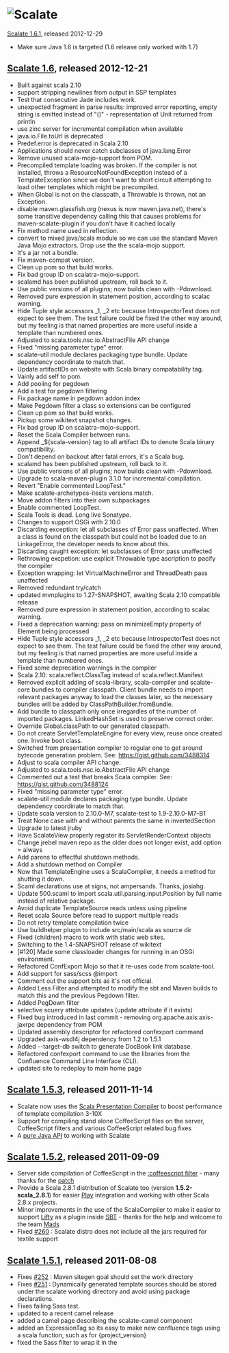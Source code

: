 ![Scalate][logo]
===============================

[Scalate 1.6.1](http://scalate.fusesource.org/blog/releases/release-1.6.1.html), released 2012-12-29

* Make sure Java 1.6 is targeted (1.6 release only worked with 1.7)

[Scalate 1.6](http://scalate.fusesource.org/blog/releases/release-1.6.0.html), released 2012-12-21
----

* Built against scala 2.10
* support stripping newlines from output in SSP templates
* Test that consecutive Jade includes work.
* unexpected fragment in parse results: improved error reporting, empty string is emitted instead of "()" - representation of Unit returned from println
* use zinc server for incremental compilation when available
* java.io.File.toUrl is deprecated
* Predef.error is deprecated in Scala 2.10
* Applications should never catch subclasses of java.lang.Error
* Remove unused scala-mojo-support from POM.
* Precompiled template loading was broken.  If the compiler is not installed, throws a ResourceNotFoundException instead of a TemplateException since we don't want to short circuit attempting to load other templates which might be precompiled.
* When Global is not on the classpath, a Throwable is thrown, not an Exception.
* disable maven.glassfish.org (nexus is now maven.java.net), there's some transitive dependency calling this that causes problems for maven-scalate-plugin if you don't have it cached locally
* Fix method name used in reflection.
* convert to mixed java/scala module so we can use the standard Maven Java Mojo extractors.  Drop use the the scala-mojo support.
* It's a jar not a bundle.
* Fix maven-compat version.
* Clean up pom so that build works.
* Fix bad group ID on scalatra-mojo-support.
* scalamd has been published upstream, roll back to it.
* Use public versions of all plugins; now builds clean with -Pdownload.
* Removed pure expression in statement position, according to scalac warning.
* Hide Tuple style accessors _1, _2 etc because IntrospectorTest does not expect to see them. The test failure could be fixed the other way around, but my feeling is that named properties are more useful inside a template than numbered ones.
* Adjusted to scala.tools.nsc.io.AbstractFile API change
* Fixed "missing parameter type" error.
* scalate-util module declares packaging type bundle. Update dependency coordinate to match that.
* Update artifactIDs on website with Scala binary compatability tag.
* Vainly add self to pom.
* Add pooling for pegdown
* Add a test for pegdown filtering
* Fix package name in pegdown addon.index
* Make Pegdown filter a class so extensions can be configured
* Clean up pom so that build works.
* Pickup some wikitext snapshot changes.
* Fix bad group ID on scalatra-mojo-support.
* Reset the Scala Compiler between runs.
* Append _${scala-version} tag to all artifact IDs to denote Scala binary compatibility.
* Don't depend on backout after fatal errors, it's a Scala bug.
* scalamd has been published upstream, roll back to it.
* Use public versions of all plugins; now builds clean with -Pdownload.
* Upgrade to scala-maven-plugin 3.1.0 for incremental compilation.
* Revert "Enable commented LoopTest."
* Make scalate-archetypes-itests versions match.
* Move addon filters into their own subpackages
* Enable commented LoopTest.
* Scala Tools is dead. Long live Sonatype.
* Changes to support OSGi with 2.10.0
* Discarding exception: let all subclasses of Error pass unaffected. When a class is found on the classpath but could not be loaded due to an LinkageError, the developer needs to know about this.
* Discarding caught exception: let subclasses of Error pass unaffected
* Rethrowing excpetion: use explicit Throwable type ascription to pacify the compiler
* Exception wrapping: let VirtualMachineError and ThreadDeath pass unaffected
* Removed redundant try/catch
* updated mvnplugins to 1.27-SNAPSHOT, awaiting Scala 2.10 compatible release
* Removed pure expression in statement position, according to scalac warning.
* Fixed a deprecation warning: pass on minimizeEmpty property of Element being processed
* Hide Tuple style accessors _1, _2 etc because IntrospectorTest does not expect to see them. The test failure could be fixed the other way around, but my feeling is that named properties are more useful inside a template than numbered ones.
* Fixed some deprecation warnings in the compiler
* Scala 2.10: scala.reflect.ClassTag instead of scala.reflect.Manifest
* Removed explicit adding of scala-library, scala-compiler and scalate-core bundles to compiler classpath. Client bundle needs to import relevant packages anyway to load the classes later, so the necessary bundles will be added by ClassPathBuilder.fromBundle.
* Add bundle to classpath only once irregardles of the number of imported packages. LinkedHashSet is used to preserve correct order.
* Override Global.classPath to our generated classpath.
* Do not create ServletTemplateEngine for every view, reuse once created one. Invoke boot class.
* Switched from presentation compiler to regular one to get around bytecode generation problem. See: https://gist.github.com/3488314
* Adjust to scala compiler API change.
* Adjusted to scala.tools.nsc.io.AbstractFile API change
* Commented out a test that breaks Scala compiler. See: https://gist.github.com/3488124
* Fixed "missing parameter type" error.
* scalate-util module declares packaging type bundle. Update dependency coordinate to match that.
* Update scala version to 2.10.0-M7, scalate-test to 1.9-2.10.0-M7-B1
* Treat None case with and without parents the same in invertedSection
* Upgrade to latest jruby
* Have ScalateView properly register its ServletRenderContext objects
* Change jrebel maven repo as the older does not longer exist, add option <updatePolicy> = always
* Add parens to effectful shutdown methods.
* Add a shutdown method on Compiler
* Now that TemplateEngine uses a ScalaCompiler, it needs a method for shutting it down.
* Scaml declarations use at signs, not ampersands. Thanks, josiahg.
* Update 500.scaml to import scala.util.parsing.input.Position by full name instead of relative package.
* Avoid duplicate TemplateSource reads unless using pipeline
* Reset scala Source before read to support multiple reads
* Do not retry template compilation twice
* Use buildhelper plugin to include src/main/scala as source dir
* Fixed {children} macro to work with static web sites.
* Switching to the 1.4-SNAPSHOT release of wikitext
* [#120] Made some classloader changes for running in an OSGi environment.
* Refactored ConfExport Mojo so that it re-uses code from scalate-tool.
* Add support for sass/scss @import
* Comment out the support bits as it's not official.
* Added Less Filter and attempted to modify the sbt and Maven builds to match this and the previous Pegdown filter.
* Added PegDown filter
* selective scuery attribute updates (update attribute if it exists)
* Fixed bug introduced in last commit - removing org.apache.axis:axis-jaxrpc dependency from POM
* Updated assembly descriptor for refactored confexport command
* Upgraded axis-wsdl4j dependency from 1.2 to 1.5.1
* Added --target-db switch to generate DocBook link database.
* Refactored confexport command to use the libraries from the Confluence Command Line Interface (CLI).
* updated site to redeploy to main home page

[Scalate 1.5.3](http://scalate.fusesource.org/blog/releases/release-1.5.3.html), released 2011-11-14
----

* Scalate now uses the [Scala Presentation Compiler](https://groups.google.com/d/msg/scalate/3mrkmrXK7vs/7nBh96DPT4YJ) to boost performance of template compilation 3-10X
* Support for compiling stand alone CoffeeScript files on the server, CoffeeScript filters and various CoffeeScript related bug fixes 
* A [pure Java API](http://www.assembla.com/spaces/scalate/tickets/129) to working with Scalate

[Scalate 1.5.2](http://scalate.fusesource.org/blog/releases/release-1.5.2.html), released 2011-09-09
----

* Server side compilation of CoffeeScript in the [:coffeescript filter](http://scalate.fusesource.org/documentation/jade-syntax.html#filters) - many thanks for the [patch](https://github.com/scalate/scalate/pull/6)
* Provide a Scala 2.8.1 distribution of Scalate too (version **1.5.2-scala_2.8.1**) for easier [Play](http://www.playframework.org/) integration and working with other Scala 2.8.x projects.
* Minor improvements in the use of the ScalaCompiler to make it easier to support [Lifty](http://lifty.github.com/) as a plugin inside [SBT](https://github.com/harrah/xsbt/wiki) - thanks for the help and welcome to the team [Mads](https://github.com/mads379)
* Fixed [#260](http://scalate.assembla.com/spaces/scalate/tickets/260) : Scalate distro does not include all the jars required for textile support

[Scalate 1.5.1](http://scalate.fusesource.org/blog/releases/release-1.5.1.html), released 2011-08-08
----

* Fixes [#252](http://scalate.assembla.com/spaces/scalate/tickets/252) : Maven sitegen goal should set the work directory
* Fixes [#251](http://scalate.assembla.com/spaces/scalate/tickets/251) : Dynamically generated template sources should be stored under the scalate working directory and avoid using package declarations.
* Fixes failing Sass test.
* updated to a recent camel release
* added a camel page describing the scalate-camel component
* added an ExpressionTag so its easy to make new confluence tags using a scala function, such as for {project_version}
* fixed the Sass filter to wrap it in the <style> element like the CssFilter - and added a test case
* added missing pages from demo :)
* updated docs to refer to HTML 5 headers for jade/scaml
* added missing pages from demo :)
* fixed index page
* Merge branch 'master' of github.com:scalate/scalate
* added a little sample to kinda showcase how layouts work and how the different template languages look and feel
* fixes [#242494](http://scalate.assembla.com/spaces/scalate/tickets/249) to migrate the default archetypes over to using jade
* fix for loading precompiled templates
* tried a better fix for the NPE issue :)
* fixed possible NPE
* Fix link.
* remove unneeded file.

[Scalate 1.5.0](http://scalate.fusesource.org/blog/releases/release-1.5.0.html), released 2011-06-01
----

* Fixes[#244](http://scalate.assembla.com/spaces/scalate/tickets/244) Error Page Template not display if precompiled and source excluded from webapp
* Try to load the source's content early in compileAndLoad so that a ResourceNotFoundException throw before a TemplateException due to the scala compiler not being available.
* Fixes[#243](http://scalate.assembla.com/spaces/scalate/tickets/243)  Updated to Scala 2.9.0-1
* Fixes[#242](http://scalate.assembla.com/spaces/scalate/tickets/242) to add simple helper methods to turn measurement units into nice pretty strings
* added helper method to load a template as text such as to render a jade template as source inside a template for client side rendering
* support easy access to lazy created sets/lists/maps in the attributes.
* Fixes[#239](http://scalate.assembla.com/spaces/scalate/tickets/239) : Adding a cofeescript filter.
* Fixes[#238](http://scalate.assembla.com/spaces/scalate/tickets/238): scaml/jade using = on one line doesn't like a space before the =
* fixes [#235](http://scalate.assembla.com/spaces/scalate/tickets/235) so that jsp2ssp is now available as a tool
* added new captureAttributeAppend method which fixes [#230](http://scalate.assembla.com/spaces/scalate/tickets/230)
* Fix classpath for scala compiler in osgi
* fixed up documentation bug
* explicitly reset the test counter just in case
* added test case to check we can implement a Boot class in pure Java easily
* moved the jrebel dependency repositories into the download profile and added more docs to the website
* added test case for Wille's issue: http://groups.google.com/group/scalate/browse_thread/thread/78013156e89b1ee8
* added a sample to test out the use of precompiling templates
* fixes [#228](http://scalate.assembla.com/spaces/scalate/tickets/228) to provide a JRebel plugin for Scalate so that templates are reloaded whenever JRebel reloads a class. Its pretty pessimistic so far; we should be able to minimise the reloading of templates using JRebel's dependency tracking
* Add doco that the scss and sass filters are available.
* Trimming files form the haml distro that are not needed at runtime.
* Fixes [#227](http://scalate.assembla.com/spaces/scalate/tickets/227) : Added scss and sass filters!
* Use the right javadoc annotation style.
* removed some unnecessary dependencies from poms
* made scala-compiler a default dependency so that mvn jetty:run and mvn tomcat:run work fine; folks can always exclude the dependency or specify it a provided scope dependency if they want to exclude it from a WAR
* Update the description of the from parameter since it can be a HTTP url too now.
* omit the div declaration when a class or style attribute is available.
* Fixes [#225](http://scalate.assembla.com/spaces/scalate/tickets/225) We now check to see if the scala compiler is installed and disable template reloading if it's not.  Also print a more descriptive message if we HAVE to compile a template and it's not available.
* Run the html through the tidy command if it's available, strip the doctype header, and handle multi line text areas properly.
* fixes [#223](http://scalate.assembla.com/spaces/scalate/tickets/223) Use CSS comments to hide the CDATA expressions.
* Merge branch 'master' of github.com:scalate/scalate
* support dynamic attribute values in the ruby style attribute syntax in jade & scaml. fixes [#222](http://scalate.assembla.com/spaces/scalate/tickets/222)
* Fixes NPE that occurs when generateScala is called.
* fixed up the user guide a bit more to mention the DRY IT approach


[Scalate 1.4.1](http://scalate.fusesource.org/blog/releases/release-1-4-1.html), released 2011-02-25
----

* Fixes [#219](http://scalate.assembla.com/spaces/scalate/tickets/219) removes the error attributes from the request context if scalate directly rendered the error page.
* Fixes [#221](http://scalate.assembla.com/spaces/scalate/tickets/221) to add a scalate-web dependency and use it in scalate-war for simplicity
* Added scala-library dependency to scalate-util; if you want to exclude this dependency due to different scala versions you can add an exclusion easily. scala-compiler is an optional dependency on scala-core now
* Fixes [#220](http://scalate.assembla.com/spaces/scalate/tickets/220) so that we can use tomcat:run inside archetypes and projects inside scalate
* Fixes to the spring mvc integration to make the contentType works
* Fixes scalate core so it can run on Java 1.5 once again
* Fixes [#216](http://scalate.assembla.com/spaces/scalate/tickets/216) to let users properly override the number format
* Fixes [#199](http://scalate.assembla.com/spaces/scalate/tickets/199) to treat java collections and Maps better in mustache
* Fixes SBT pre-compiler and sitegen plugins

[Scalate 1.4](http://scalate.fusesource.org/blog/releases/release-1-4-0.html), released 2011-02-10
----

* [#183](http://scalate.assembla.com/spaces/scalate/tickets/183) switched to [Scala 2.8.1 final release](http://www.scala-lang.org/node/8102) 
* improved the OSGi metadata: optional dependencies are marked optional.
* fixed bugs in the Snippet URL handling
* [#185](http://scalate.assembla.com/spaces/scalate/tickets/185) updated the `{div}` and `{column}` tags evaluation in confluence markup so that they are evaluated as wiki notation
* [#188](http://scalate.assembla.com/spaces/scalate/tickets/188) added support to easily pass in attributes to the site generation step
* added a new maven plugin goal to export confluence sites
* [#189](http://scalate.assembla.com/spaces/scalate/tickets/189) allow the use of HTTP URLs for the snippet source prefix - also default to using pygmentize if its installed unless disabled via Snippets.usePygmentize = false in the scalate.Boot.run() method
* bug fixes in `scalate-wikitext`
* upgrade to ScalaMD version 1.5
* [#190](http://scalate.assembla.com/spaces/scalate/tickets/190) sitegen reports on the template file it failed on
* [#191](http://scalate.assembla.com/spaces/scalate/tickets/191) templates with missing attributes are ignored and a warning is generated
* [#192](http://scalate.assembla.com/spaces/scalate/tickets/192) cache the evaluation of whether pygmentize is installed; which typically doesn't change during an application run
* updated Spring MVC integration: added support for order, prefix, and suffix properties. Removed requirement to use "render:" in view name. Layout render strategy passes the model to the render context.
* [#194](http://scalate.assembla.com/spaces/scalate/tickets/194) added support for a textile filter.
* cleaned up the maven poms so that the scala and logback artifacts are not pushed as transitive dependencies to our users.
* [#195](http://scalate.assembla.com/spaces/scalate/tickets/195) switched to a simpler directory layout for static site generation modules
* added support for using any scalate filter as a macro within markdown.
* [#196](http://scalate.assembla.com/spaces/scalate/tickets/196) added a `scalate create sitegen ...` command to create static sitegen project
* [#197](http://scalate.assembla.com/spaces/scalate/tickets/197) and [#198](http://scalate.assembla.com/spaces/scalate/tickets/198) Option is now treated as a collection of 0 or 1 in Mustache and so that Some(foo) is unwrapped to foo when outputting Option values in any Scalate template language
* [#122](http://scalate.assembla.com/spaces/scalate/tickets/122) allow Mustache templates to layout generated HTML by navigating the 'html' variable to access the head / title or body content.
* [#200](http://scalate.assembla.com/spaces/scalate/tickets/200) moved most log instances to be singleton objects.
* [#204](http://scalate.assembla.com/spaces/scalate/tickets/204) added support a package prefix setting for all generated templates
* [#202](http://scalate.assembla.com/spaces/scalate/tickets/202) added support for the Boot class feature on all TemplateEngines
* [#203](http://scalate.assembla.com/spaces/scalate/tickets/203) moved the sitegen and precompiler core logic into scalate-core so it can be reused by other build tools 
* [#201](http://scalate.assembla.com/spaces/scalate/tickets/201) changed the Maven plugin so that it uses the Scalate version defined in the project's dependency list.
* [#210](http://scalate.assembla.com/spaces/scalate/tickets/210) Fixed template Cache Bug: If scalate can't figure out the last update time of a resource it always considers it stale
* Upgraded to Jersey 1.5
* Upgraded to wikitext 1.2
* [#205](http://scalate.assembla.com/spaces/scalate/tickets/205) Fixed bug where `scalate create` corrupts generated image files on windows
* [#206](http://scalate.assembla.com/spaces/scalate/tickets/206) Fixed bad output generated from the `{children}` confluence macro
* [#207](http://scalate.assembla.com/spaces/scalate/tickets/207) Fixed bug where page titles were not correctly getting set in sitegen project.
* [#208](http://scalate.assembla.com/spaces/scalate/tickets/208) Added CSS and CDATA filters
* [#209](http://scalate.assembla.com/spaces/scalate/tickets/209) Fixed bug where the `{include}` macro does trim the included file name
* [#211](http://scalate.assembla.com/spaces/scalate/tickets/211) Add SBT plugins for the precompiling and sitegen tasks
* [#193](http://scalate.assembla.com/spaces/scalate/tickets/193) Add a :pygmentize filter for use in jade/scaml

[Scalate 1.3.2](http://scalate.fusesource.org/blog/releases/release-1-3-2.html), released 2010-11-24
----

* new [set](http://scalate.fusesource.org/documentation/ssp-reference.html#set) [velocity directive](http://scalate.fusesource.org/documentation/ssp-reference.html#velocity_style_directives) in [Ssp](http://scalate.fusesource.org/documentation/ssp-reference.html#syntax) which lets you assign sections of the template output to attributes so you can more easily pass information into layouts.
* minor refactoring of internal classes such as Resource and ResourceLoader from the org.fusesource.scalate.support package into the org.fusesource.scalate.util package to make the util package more stand alone and reuseable outside of Scalate.
* scalate-util module now refactored out of scalate-core
* both scalate-core and scalate-util now OSGi bundles

For more detail see the [Full Change Log](http://scalate.assembla.com/spaces/scalate/milestones/300141-1-3-1)

[Scalate 1.3.1](http://scalate.fusesource.org/blog/releases/release-1-3-1.html), released 2010-10-27
----

* for folks migrating from Erb, [Ssp](http://scalate.fusesource.org/documentation/ssp-reference.html#syntax) now supports Erb style comments
* [ScalatePackage classes](http://scalate.fusesource.org/documentation/user-guide.html#dry) can now be properly auto-detected for templates which reside in the WEB-INF directory in a web application.
* works inside OSGi containers
* all documentation now correctly included in the distro

For more detail see the [Full Change Log](http://scalate.assembla.com/spaces/scalate/milestones/300141-1-3-1)

[Scalate 1.3](http://scalate.fusesource.org/blog/releases/release-1-3.html), released 2010-10-08
----

* [Jade](http://scalate.fusesource.org/documentation/scaml-reference.html#jade) template syntax is now supported which is a dialect of [Haml](http://haml-lang.com/) or [Scaml](http://scalate.fusesource.org/documentation/scaml-reference.html)
* New [Servlet Filter](http://scalate.fusesource.org/documentation/user-guide.html#using_scalate_as_servlet_filter_in_your_web_application) which allows more flexible mapping of templates in a web application. For example you can have the request */foo.xml* automatically bound to */foo.xml.ssp* if the template exists letting you easily implement views without requiring a controller or routing in your MVC layer. 
* [JSP Converter](http://scalate.fusesource.org/documentation/jspConvert.html) helps you migrate your existing JSP web application across to Scalate
* [HTML Converter](http://scalate.fusesource.org/documentation/htmlConvert.html) lets you migrate your existing HTML files easily to [Scaml](http://scalate.fusesource.org/documentation/scaml-reference.html) or [Jade](http://scalate.fusesource.org/documentation/scaml-reference.html#jade) for extra DRY markup 
* [DRY template imports, values and logic](http://scalate.fusesource.org/documentation/user-guide.html#dry) thanks to Scalate Package objects which allow imports, values and methods to be shared across some or all of your templates to reduce noise inside your templates.
* [Site Generator](http://scalate.fusesource.org/documentation/siteGen.html) lets you generate static or dynamic websites using templates and/or wiki markup together with exporting wiki content from Confluence wikis to migrate to using git/svn as your wiki content repository. You can also use [a common bootstrap approach](http://scalate.fusesource.org/documentation/siteGen.html#bootstrapping) now across both static website generation and web applications - such as to configure wiki macros in a canonical way. We now eat our own dog food and generate this site using Scalate.
* More filters and pipelines supported such as confluence as well as the existing markdown which are particularly useful for website generation (static or semi-static).
* The [Scalate Tool](http://scalate.fusesource.org/documentation/tool.html) now comes with a full interactive shell with full tab completion to make it easier to use the tool either for ad hoc or interactive shell use.

For more detail see the [Full Change Log](http://scalate.assembla.com/spaces/scalate/milestones/208429-1-3)


[Scalate 1.2](http://scalate.fusesource.org/blog/releases/release-1-2.html), released 2010-07-30
----

* Scalate now supports the [Mustache](http://scalate.fusesource.org/documentation/mustache.html) template language which is a Scala dialect of [Mustache](http://mustache.github.com/) for logic-less templates which also work inside the browser using [mustache.js](http://github.com/janl/mustache.js). Support for Mustache uses the same common Scalate API so it works with all the existing Scalate adapters such as servlets, [JAXRS](http://scalate.fusesource.org/documentation/jog.html), [Lift](http://scalate.fusesource.org/documentation/lift.html) or [Play](http://github.com/pk11/play-scalate) and [Apache Camel](http://camel.apache.org/scalate.html)
* Scalate is [now built](http://scalate.assembla.com/spaces/scalate/tickets/70) on top of [Scala 2.8.0 final release](http://www.scala-lang.org/node/7009) 
* [Scuery](http://scalate.fusesource.org/documentation/scuery.html) for jQuery style transformation of HTML or XHTML using CSS3 selectors
* the [console](http://scalate.fusesource.org/documentation/console.html) can be more easily reused in your application [without using WAR overlays](http://scalate.assembla.com/spaces/scalate/tickets/105) and templates can be loaded via the classloader to help make more modular web applications without relying on WAR overlays
* [improvements](http://scalate.assembla.com/spaces/scalate/tickets/94) in associating different template languages to files/URIs/strings/streams in a more flexible API
* [various](http://scalate.assembla.com/spaces/scalate/tickets/108) [improvements](http://scalate.assembla.com/spaces/scalate/tickets/109) in the accuracy of the mapping of scala compiler errors to positions in the template source file which are then shown and linked in the [console](http://scalate.fusesource.org/documentation/console.html)
* improved [maven plugin](http://scalate.fusesource.org/documentation/user-guide.html#precompiling_templates) for precompiling templates

For more detail see the [Full Change Log](http://scalate.assembla.com/spaces/scalate/milestones/191841-1-2)


[Scalate 1.1](http://scalate.fusesource.org/blog/releases/release-1-1.html), released 2010-04-15
----

* [Ssp](http://scalate.fusesource.org/documentation/ssp-reference.html#syntax) now supports [Velocity style directives](http://scalate.fusesource.org/documentation/ssp-reference.html#velocity_style_directives) for more concise looping and branching.
* new [Scalate Tool](http://scalate.fusesource.org/documentation/tool.html) for creating new projects with Scalate more easily
* improved API for working with templates from different sources (file, URL, Source, String etc) via the helper methods on [TemplateSource object](http://scalate.fusesource.org/maven/{project_snapshot_version:}/scalate-core/scaladocs/org/fusesource/scalate/TemplateSource$.html) and methods on [TemplateEngine](http://scalate.fusesource.org/maven/{project_snapshot_version:}/scalate-core/scaladocs/org/fusesource/scalate/TemplateEngine.html) which take a [TemplateSource](http://scalate.fusesource.org/maven/{project_snapshot_version:}/scalate-core/scaladocs/org/fusesource/scalate/TemplateSource.html)
* easier to configure whitespace handling via the **escapeMarkup** property on [TemplateEngine](http://scalate.fusesource.org/maven/{project_snapshot_version:}/scalate-core/scaladocs/org/fusesource/scalate/TemplateEngine.html) and [RenderContext](http://scalate.fusesource.org/maven/{project_snapshot_version:}/scalate-core/scaladocs/org/fusesource/scalate/RenderContext.html) so its easy to configure markup escaping for an entire project or enable/disable it within templates.

For more detail see the [Full Change Log](http://scalate.assembla.com/spaces/scalate/milestones/191837-1-1)


[Scalate 1.0](http://scalate.fusesource.org/blog/releases/2010/04/release-1-0.html), released 2010-04-06
----

Initial release with support for the following template languages

* [Ssp](http://scalate.fusesource.org/documentation/ssp-reference.html#syntax) which is like a Scala version of JSP or Erb from Rails 
* [Scaml](http://scalate.fusesource.org/documentation/scaml-reference.html) which is a Scala dialect of [Haml](http://haml-lang.com/) for very DRY markup

[logo]: http://scalate.fusesource.org/images/project-logo.png "Scalate"

